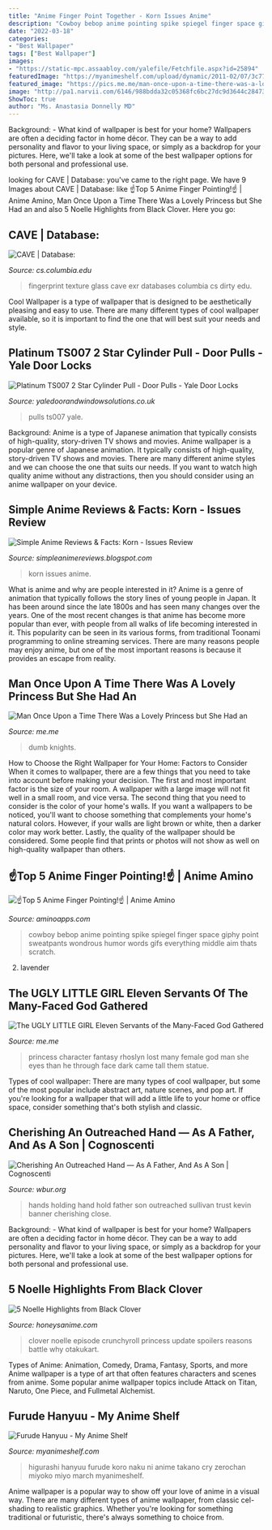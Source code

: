 ```yaml
---
title: "Anime Finger Point Together - Korn Issues Anime"
description: "Cowboy bebop anime pointing spike spiegel finger space giphy point sweatpants wondrous humor words gifs everything middle aim thats scratch"
date: "2022-03-18"
categories:
- "Best Wallpaper"
tags: ["Best Wallpaper"]
images:
- "https://static-mpc.assaabloy.com/yalefile/Fetchfile.aspx?id=25894"
featuredImage: "https://myanimeshelf.com/upload/dynamic/2011-02/07/3c77014c759057d906f93077e5c36e612.jpg"
featured_image: "https://pics.me.me/man-once-upon-a-time-there-was-a-lovely-princess-62027460.png"
image: "http://pa1.narvii.com/6146/988bdda32c05368fc6bc27dc9d3644c28473ac02_hq.gif"
ShowToc: true
author: "Ms. Anastasia Donnelly MD"
---
```



Background: - What kind of wallpaper is best for your home?
Wallpapers are often a deciding factor in home décor. They can be a way to add personality and flavor to your living space, or simply as a backdrop for your pictures. Here, we'll take a look at some of the best wallpaper options for both personal and professional use.

	

		
looking for CAVE | Database: you've came to the right page. We have 9 Images about CAVE | Database: like ☝Top 5 Anime Finger Pointing!☝ | Anime Amino, Man Once Upon a Time There Was a Lovely Princess but She Had an and also 5 Noelle Highlights from Black Clover. Here you go:
		
    
## CAVE | Database:

<img loading=lazy src="http://www.cs.columbia.edu/CAVE/databases/dirty_glass/texture/fingerprint-007.png" onerror="this.onerror=null;this.src='https://tse4.mm.bing.net/th?id=OIP.hv02GUvPPnqrsZGJNGibSAHaJ6&amp;pid=15.1';" alt="CAVE | Database:">

_Source: cs.columbia.edu_

>fingerprint texture glass cave exr databases columbia cs dirty edu. 

	

Cool Wallpaper is a type of wallpaper that is designed to be aesthetically pleasing and easy to use. There are many different types of cool wallpaper available, so it is important to find the one that will best suit your needs and style.

    
## Platinum TS007 2 Star Cylinder Pull - Door Pulls - Yale Door Locks

<img loading=lazy src="https://static-mpc.assaabloy.com/yalefile/Fetchfile.aspx?id=25894" onerror="this.onerror=null;this.src='https://tse2.mm.bing.net/th?id=OIP.XY-QISwcQUX8m2u5ANrqYgHaF7&amp;pid=15.1';" alt="Platinum TS007 2 Star Cylinder Pull - Door Pulls - Yale Door Locks">

_Source: yaledoorandwindowsolutions.co.uk_

>pulls ts007 yale. 

	

Background: Anime is a type of Japanese animation that typically consists of high-quality, story-driven TV shows and movies.
Anime wallpaper is a popular genre of Japanese animation. It typically consists of high-quality, story-driven TV shows and movies. There are many different anime styles and we can choose the one that suits our needs. If you want to watch high quality anime without any distractions, then you should consider using an anime wallpaper on your device.

    
## Simple Anime Reviews &amp; Facts: Korn - Issues Review

<img loading=lazy src="http://1.bp.blogspot.com/-gRZa_vXSGRA/U15kNH-sDAI/AAAAAAAAAec/iPs7GS2StHg/w1200-h630-p-k-no-nu/Korn-Issues-Frontal.jpg" onerror="this.onerror=null;this.src='https://tse3.mm.bing.net/th?id=OIP.VzCMEBwyAdDInxWNfyCvWQHaD4&amp;pid=15.1';" alt="Simple Anime Reviews &amp; Facts: Korn - Issues Review">

_Source: simpleanimereviews.blogspot.com_

>korn issues anime. 

	

What is anime and why are people interested in it?
Anime is a genre of animation that typically follows the story lines of young people in Japan. It has been around since the late 1800s and has seen many changes over the years. One of the most recent changes is that anime has become more popular than ever, with people from all walks of life becoming interested in it. This popularity can be seen in its various forms, from traditional Toonami programming to online streaming services. There are many reasons people may enjoy anime, but one of the most important reasons is because it provides an escape from reality.

    
## Man Once Upon A Time There Was A Lovely Princess But She Had An

<img loading=lazy src="https://pics.me.me/man-once-upon-a-time-there-was-a-lovely-princess-62027460.png" onerror="this.onerror=null;this.src='https://tse1.mm.bing.net/th?id=OIP.4L-mgBld1gxRGn2bTK0IqQHaFH&amp;pid=15.1';" alt="Man Once Upon a Time There Was a Lovely Princess but She Had an">

_Source: me.me_

>dumb knights. 

	

How to Choose the Right Wallpaper for Your Home: Factors to Consider
When it comes to wallpaper, there are a few things that you need to take into account before making your decision. The first and most important factor is the size of your room. A wallpaper with a large image will not fit well in a small room, and vice versa. 
The second thing that you need to consider is the color of your home's walls. If you want a wallpapers to be noticed, you'll want to choose something that complements your home's natural colors. However, if your walls are light brown or white, then a darker color may work better. 
Lastly, the quality of the wallpaper should be considered. Some people find that prints or photos will not show as well on high-quality wallpaper than others.

    
## ☝Top 5 Anime Finger Pointing!☝ | Anime Amino

<img loading=lazy src="http://pa1.narvii.com/6146/988bdda32c05368fc6bc27dc9d3644c28473ac02_hq.gif" onerror="this.onerror=null;this.src='https://tse1.mm.bing.net/th?id=OIP.8aDOwZTJvafAN6Y_jzYtmgHaFH&amp;pid=15.1';" alt="☝Top 5 Anime Finger Pointing!☝ | Anime Amino">

_Source: aminoapps.com_

>cowboy bebop anime pointing spike spiegel finger space giphy point sweatpants wondrous humor words gifs everything middle aim thats scratch. 

	

2. lavender 

    
## The UGLY LITTLE GIRL Eleven Servants Of The Many-Faced God Gathered

<img loading=lazy src="https://pics.me.me/thumb_the-ugly-little-girl-eleven-servants-of-the-many-faced-god-25172730.png" onerror="this.onerror=null;this.src='https://tse2.mm.bing.net/th?id=OIP.nakT-6vLKJFN58MmBCxk1QAAAA&amp;pid=15.1';" alt="The UGLY LITTLE GIRL Eleven Servants of the Many-Faced God Gathered">

_Source: me.me_

>princess character fantasy rhoslyn lost many female god man she eyes than he through face dark came tall them statue. 

	

Types of cool wallpaper:
There are many types of cool wallpaper, but some of the most popular include abstract art, nature scenes, and pop art. If you're looking for a wallpaper that will add a little life to your home or office space, consider something that's both stylish and classic.

    
## Cherishing An Outreached Hand — As A Father, And As A Son | Cognoscenti

<img loading=lazy src="http://d279m997dpfwgl.cloudfront.net/wp/2015/07/SULLIVAN-Hands-Banner.jpg" onerror="this.onerror=null;this.src='https://tse4.mm.bing.net/th?id=OIP.yQFVcWSjffNnt_jf7tiX4AHaED&amp;pid=15.1';" alt="Cherishing An Outreached Hand — As A Father, And As A Son | Cognoscenti">

_Source: wbur.org_

>hands holding hand hold father son outreached sullivan trust kevin banner cherishing close. 

	

Background: - What kind of wallpaper is best for your home?
Wallpapers are often a deciding factor in home décor. They can be a way to add personality and flavor to your living space, or simply as a backdrop for your pictures. Here, we'll take a look at some of the best wallpaper options for both personal and professional use.

    
## 5 Noelle Highlights From Black Clover

<img loading=lazy src="https://honeysanime.com/wp-content/uploads/2019/04/Black-Clover-Wallpaper-500x281.jpg" onerror="this.onerror=null;this.src='https://tse1.mm.bing.net/th?id=OIP.eZTvSJSrEuBNATdNyjugAgHaEK&amp;pid=15.1';" alt="5 Noelle Highlights from Black Clover">

_Source: honeysanime.com_

>clover noelle episode crunchyroll princess update spoilers reasons battle why otakukart. 

	

Types of Anime: Animation, Comedy, Drama, Fantasy, Sports, and more
Anime wallpaper is a type of art that often features characters and scenes from anime. Some popular anime wallpaper topics include Attack on Titan, Naruto, One Piece, and Fullmetal Alchemist.

    
## Furude Hanyuu - My Anime Shelf

<img loading=lazy src="https://myanimeshelf.com/upload/dynamic/2011-02/07/3c77014c759057d906f93077e5c36e612.jpg" onerror="this.onerror=null;this.src='https://tse1.mm.bing.net/th?id=OIP.2y9wFb_RL35jExSwsGxBrAHaKm&amp;pid=15.1';" alt="Furude Hanyuu - My Anime Shelf">

_Source: myanimeshelf.com_

>higurashi hanyuu furude koro naku ni anime takano cry zerochan miyoko miyo march myanimeshelf. 

	

Anime wallpaper is a popular way to show off your love of anime in a visual way. There are many different types of anime wallpaper, from classic cel-shading to realistic graphics. Whether you're looking for something traditional or futuristic, there's always something to choice from.

